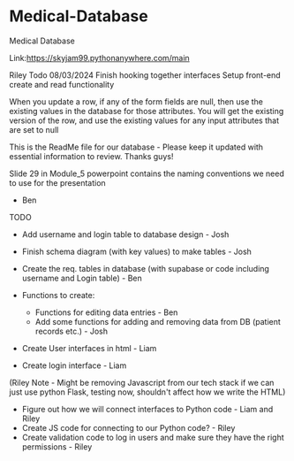 # Medical-Database
Medical Database

Link:https://skyjam99.pythonanywhere.com/main

Riley Todo 08/03/2024
Finish hooking together interfaces
Setup front-end create and read functionality

When you update a row, if any of the form fields are null, then use the existing values in the database for those attributes. You will get the existing version of the row, and use the existing values for any input attributes that are set to null

This is the ReadMe file for our database - Please keep it updated with essential information to review. Thanks guys!

Slide 29 in Module_5 powerpoint contains the naming conventions we need to use for the presentation

- Ben

TODO
- Add username and login table to database design - Josh
- Finish schema diagram (with key values) to make tables - Josh
- Create the req. tables in database (with supabase or code including username and Login table) - Ben
- Functions to create:
  - Functions for editing data entries - Ben
  - Add some functions for adding and removing data from DB (patient records etc.) - Josh

- Create User interfaces in html - Liam
- Create login interface - Liam

(Riley Note - Might be removing Javascript from our tech stack if we can just use python Flask, testing now, shouldn't affect how we write the HTML)
- Figure out how we will connect interfaces to Python code - Liam and Riley
- Create JS code for connecting to our Python code? - Riley
- Create validation code to log in users and make sure they have the right permissions - Riley
